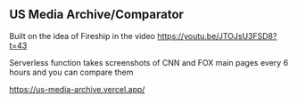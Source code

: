 ## US Media Archive/Comparator

Built on the idea of Fireship in the video https://youtu.be/JTOJsU3FSD8?t=43

Serverless function takes screenshots of CNN and FOX main pages every 6 hours and you can compare them

https://us-media-archive.vercel.app/